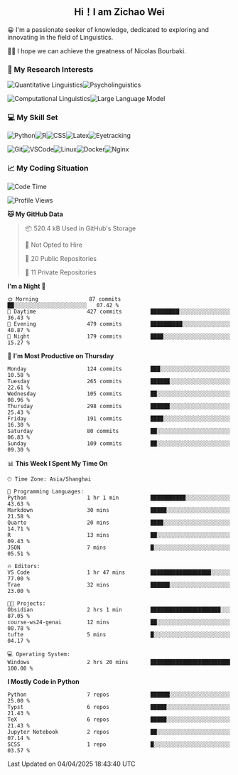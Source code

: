 

## <div align="center">Hi！I am Zichao Wei</div>

😀 I'm a passionate seeker of knowledge, dedicated to exploring and innovating in the field of Linguistics.

🙋‍♂️ I hope we can achieve the greatness of Nicolas Bourbaki.

### 🔬 My Research Interests

![Quantitative Linguistics](https://img.shields.io/badge/Quantitative%20Linguistics-%230072CC.svg?&style=for-the-badge&logo=appveyor&logoColor=white)![Psycholinguistics](https://img.shields.io/badge/Psycholinguistics-%2301a3a1.svg?&style=for-the-badge&logo=AWS%20Amplify&logoColor=white)

![Computational Linguistics](https://img.shields.io/badge/Computational%20Linguistics-%231877F2.svg?&style=for-the-badge&logo=Markdown&logoColor=white)![Large Language Model](https://img.shields.io/badge/Large%20Language%20Model-%23F76300.svg?&style=for-the-badge&logo=Android&logoColor=white)

### 💻 My Skill Set

![Python](https://img.shields.io/badge/Python-%2314354C.svg?style=for-the-badge&logo=python&logoColor=white&color=2AB3E3)![R](https://img.shields.io/badge/-R-276DC3?style=for-the-badge&logo=r&logoColor=white)![CSS](https://img.shields.io/badge/-CSS-1572B6?style=for-the-badge&logo=css3&logoColor=white)![Latex](https://img.shields.io/badge/-Latex-008080?style=for-the-badge&logo=latex&logoColor=white)![Eyetracking](https://img.shields.io/badge/Eyetracking-%230078D6?style=for-the-badge&logo=SearXNG&logoColor=#3050FF)

![Git](https://img.shields.io/badge/-Git-F05032?style=for-the-badge&logo=git&logoColor=white)![VSCode](https://img.shields.io/badge/-VSCode-007ACC?style=for-the-badge&logo=visual-studio-code&logoColor=white)![Linux](https://img.shields.io/badge/-Linux-FCC624?style=for-the-badge&logo=linux&logoColor=black)![Docker](https://img.shields.io/badge/-Docker-2496ED?style=for-the-badge&logo=docker&logoColor=white)![Nginx](https://img.shields.io/badge/-Nginx-009639?style=for-the-badge&logo=nginx&logoColor=white)

### 📈 My Coding Situation

<!--START_SECTION:waka-->
![Code Time](http://img.shields.io/badge/Code%20Time-437%20hrs%2039%20mins-blue)

![Profile Views](http://img.shields.io/badge/Profile%20Views-0-blue)

**🐱 My GitHub Data** 

> 📦 520.4 kB Used in GitHub's Storage 
 > 
> 🚫 Not Opted to Hire
 > 
> 📜 20 Public Repositories 
 > 
> 🔑 11 Private Repositories 
 > 
**I'm a Night 🦉** 

```text
🌞 Morning                87 commits          ██░░░░░░░░░░░░░░░░░░░░░░░   07.42 % 
🌆 Daytime                427 commits         █████████░░░░░░░░░░░░░░░░   36.43 % 
🌃 Evening                479 commits         ██████████░░░░░░░░░░░░░░░   40.87 % 
🌙 Night                  179 commits         ████░░░░░░░░░░░░░░░░░░░░░   15.27 % 
```
📅 **I'm Most Productive on Thursday** 

```text
Monday                   124 commits         ███░░░░░░░░░░░░░░░░░░░░░░   10.58 % 
Tuesday                  265 commits         ██████░░░░░░░░░░░░░░░░░░░   22.61 % 
Wednesday                105 commits         ██░░░░░░░░░░░░░░░░░░░░░░░   08.96 % 
Thursday                 298 commits         ██████░░░░░░░░░░░░░░░░░░░   25.43 % 
Friday                   191 commits         ████░░░░░░░░░░░░░░░░░░░░░   16.30 % 
Saturday                 80 commits          ██░░░░░░░░░░░░░░░░░░░░░░░   06.83 % 
Sunday                   109 commits         ██░░░░░░░░░░░░░░░░░░░░░░░   09.30 % 
```


📊 **This Week I Spent My Time On** 

```text
🕑︎ Time Zone: Asia/Shanghai

💬 Programming Languages: 
Python                   1 hr 1 min          ███████████░░░░░░░░░░░░░░   43.63 % 
Markdown                 30 mins             █████░░░░░░░░░░░░░░░░░░░░   21.58 % 
Quarto                   20 mins             ████░░░░░░░░░░░░░░░░░░░░░   14.71 % 
R                        13 mins             ██░░░░░░░░░░░░░░░░░░░░░░░   09.43 % 
JSON                     7 mins              █░░░░░░░░░░░░░░░░░░░░░░░░   05.51 % 

🔥 Editors: 
VS Code                  1 hr 47 mins        ███████████████████░░░░░░   77.00 % 
Trae                     32 mins             ██████░░░░░░░░░░░░░░░░░░░   23.00 % 

🐱‍💻 Projects: 
Obsidian                 2 hrs 1 min         ██████████████████████░░░   87.05 % 
course-ws24-genai        12 mins             ██░░░░░░░░░░░░░░░░░░░░░░░   08.78 % 
tufte                    5 mins              █░░░░░░░░░░░░░░░░░░░░░░░░   04.17 % 

💻 Operating System: 
Windows                  2 hrs 20 mins       █████████████████████████   100.00 % 
```

**I Mostly Code in Python** 

```text
Python                   7 repos             ██████░░░░░░░░░░░░░░░░░░░   25.00 % 
Typst                    6 repos             █████░░░░░░░░░░░░░░░░░░░░   21.43 % 
TeX                      6 repos             █████░░░░░░░░░░░░░░░░░░░░   21.43 % 
Jupyter Notebook         2 repos             ██░░░░░░░░░░░░░░░░░░░░░░░   07.14 % 
SCSS                     1 repo              █░░░░░░░░░░░░░░░░░░░░░░░░   03.57 % 
```




 Last Updated on 04/04/2025 18:43:40 UTC
<!--END_SECTION:waka-->
